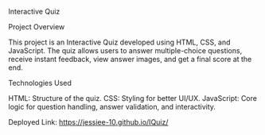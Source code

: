 Interactive Quiz

Project Overview

This project is an Interactive Quiz developed using HTML, CSS, and JavaScript. The quiz allows users to answer multiple-choice questions, receive instant feedback, view answer images, and get a final score at the end.

Technologies Used

HTML: Structure of the quiz.
CSS: Styling for better UI/UX.
JavaScript: Core logic for question handling, answer validation, and interactivity.

Deployed Link: https://jessiee-10.github.io/IQuiz/
